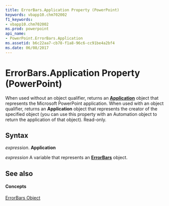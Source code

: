 ```yaml
---
title: ErrorBars.Application Property (PowerPoint)
keywords: vbapp10.chm702002
f1_keywords:
- vbapp10.chm702002
ms.prod: powerpoint
api_name:
- PowerPoint.ErrorBars.Application
ms.assetid: b6c22aa7-cb78-f1a8-96c6-cc91be4a2bf4
ms.date: 06/08/2017
---
```



# ErrorBars.Application Property (PowerPoint)

When used without an object qualifier, returns an **[Application](application-object-powerpoint.md)** object that represents the Microsoft PowerPoint application. When used with an object qualifier, returns an **Application** object that represents the creator of the specified object (you can use this property with an Automation object to return the application of that object). Read-only.


## Syntax

 _expression_. **Application**

 _expression_ A variable that represents an **[ErrorBars](errorbars-object-powerpoint.md)** object.


## See also


#### Concepts



[ErrorBars Object](errorbars-object-powerpoint.md)

